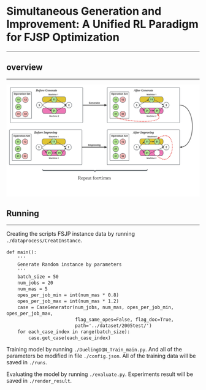 # Simultaneous Generation and Improvement: A Unified RL Paradigm for FJSP Optimization

---

## overview

---

<img src="./overview.svg" alt="Alt text" title="Optional title" style="">


## Running

---
Creating the scripts FSJP instance data by running `./dataprocess/CreatInstance`.

    def main():
        '''
        Generate Random instance by parameters
        '''
        batch_size = 50
        num_jobs = 20
        num_mas = 5
        opes_per_job_min = int(num_mas * 0.8)
        opes_per_job_max = int(num_mas * 1.2)
        case = CaseGenerator(num_jobs, num_mas, opes_per_job_min, opes_per_job_max,
                             flag_same_opes=False, flag_doc=True,
                             path='../dataset/2005test/')
        for each_case_index in range(batch_size):
            case.get_case(each_case_index)

Training model by running `./DuelingDQN_Train_main.py`. And all of the parameters be modified in file `./config.json`.
All of the training data will be saved in `./runs`.

Evaluating the model by running `./evaluate.py`. Experiments result will be saved in `./render_result`.
